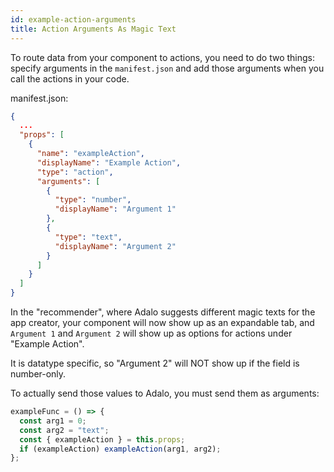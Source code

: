 ```yaml
---
id: example-action-arguments
title: Action Arguments As Magic Text
---
```


To route data from your component to actions, you need to do two things: specify
arguments in the `manifest.json` and add those arguments when you call the actions
in your code.

manifest.json:

```json
{
  ...
  "props": [
    {
      "name": "exampleAction",
      "displayName": "Example Action",
      "type": "action",
      "arguments": [
        {
          "type": "number",
          "displayName": "Argument 1"
        },
        {
          "type": "text",
          "displayName": "Argument 2"
        }
      ]
    }
  ]
}
```

In the "recommender", where Adalo suggests different magic texts for the app creator,
your component will now show up as an expandable tab, and `Argument 1` and `Argument 2`
will show up as options for actions under "Example Action".

It is datatype specific, so "Argument 2" will NOT show up if the field is number-only.

To actually send those values to Adalo, you must send them as arguments:

```javascript
exampleFunc = () => {
  const arg1 = 0;
  const arg2 = "text";
  const { exampleAction } = this.props;
  if (exampleAction) exampleAction(arg1, arg2);
};
```
